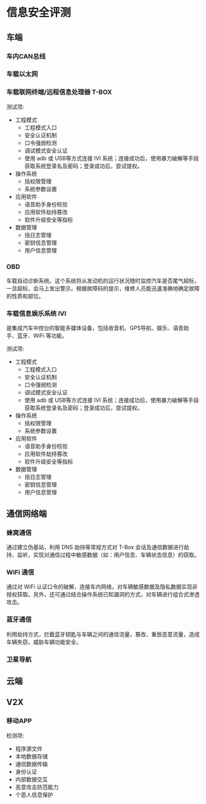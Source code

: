 # 信息安全评测

## 车端
### 车内CAN总线

### 车载以太网

### 车载联网终端/远程信息处理器 T-BOX
测试项:
- 工程模式
  - 工程模式入口
  - 安全认证机制
  - 口令强弱检测
  - 调试模式安全认证
  - 使用 adb 或 USB等方式连接 IVI 系统；连接成功后，使用暴力破解等手段获取系统登录名及密码；登录成功后，尝试提权。
- 操作系统
  - 括权限管理
  - 系统参数设置
- 应用软件
  - 语音助手身份校验
  - 应用软件劫持篡改
  - 软件升级安全等指标
- 数据管理
  - 括日志管理
  - 密钥信息管理
  - 用户信息管理
### OBD
车载自动诊断系统。这个系统将从发动机的运行状况随时监控汽车是否尾气超标，一旦超标，会马上发出警示。根据故障码的提示，维修人员能迅速准确地确定故障的性质和部位。


### 车载信息娱乐系统 IVI
是集成汽车中控台的智能多媒体设备，包括收音机、GPS导航、娱乐、语音助手、蓝牙、WiFi 等功能。

测试项:
- 工程模式
  - 工程模式入口
  - 安全认证机制
  - 口令强弱检测
  - 调试模式安全认证
  - 使用 adb 或 USB等方式连接 IVI 系统；连接成功后，使用暴力破解等手段获取系统登录名及密码；登录成功后，尝试提权。
- 操作系统
  - 括权限管理
  - 系统参数设置
- 应用软件
  - 语音助手身份校验
  - 应用软件劫持篡改
  - 软件升级安全等指标
- 数据管理
  - 括日志管理
  - 密钥信息管理
  - 用户信息管理

## 通信网络端
### 蜂窝通信
通过建立伪基站，利用 DNS 劫持等常规方式对 T-Box 会话及通信数据进行劫持、监听，实现对通信过程中敏感数据（如：用户信息、车辆状态信息）的窃取。

### WiFi 通信
通过对 WiFi 认证口令的破解，连接车内网络，对车辆敏感数据及隐私数据实现非授权获取。另外，还可通过结合操作系统已知漏洞的方式，对车辆进行组合式渗透攻击。

### 蓝牙通信
利用劫持方式，拦截蓝牙钥匙与车辆之间的通信流量，篡改、重放恶意流量，造成车辆失窃，威胁车辆功能安全。
### 卫星导航


## 云端

## V2X
### 移动APP
检测项:
- 程序源文件
- 本地数据存储
- 通信数据传输
- 身份认证
- 内部数据交互
- 恶意攻击防范能力
- 个恶人信息保护

### 